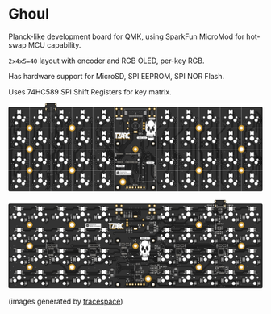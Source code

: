 # Ghoul

Planck-like development board for QMK, using SparkFun MicroMod for hot-swap MCU capability.

`2x4x5=40` layout with encoder and RGB OLED, per-key RGB.

Has hardware support for MicroSD, SPI EEPROM, SPI NOR Flash.

Uses 74HC589 SPI Shift Registers for key matrix.

![Top](v1.0/ghoul-top.svg)

![Bottom](v1.0/ghoul-bottom.svg)

(images generated by [tracespace](https://tracespace.io/))